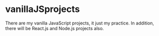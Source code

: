 # vanillaJSprojects
There are my vanilla JavaScript projects, it just my practice. In addition, there will be React.js and Node.js projects also.

